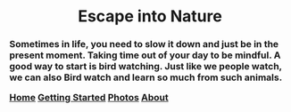 <!DOCTYPE html>
<html lang="en">
<head>
<meta charset="UTF-8">
<title style ="color:green;">Birds of a Feather</title> 
<style>
    {font-family:courier;
    text-align:center;
  }
    </style>
</head>
<body> 
<h1 style="text-align: center;">Escape into Nature</h1>
 <h3>
    <p>Sometimes in life, you need to slow it down and just be in the present moment. Taking time out of your day to be mindful. A good way to start is bird watching. Just like we people watch, we can also Bird watch and learn so much from such animals. </p>
<div class="topnav">
    <a class="active" href="#home">Home</a>
        <a href="#getting started">Getting Started</a>
        <a href="#photos">Photos</a> 
        <a href ="#about">About</a>
    
